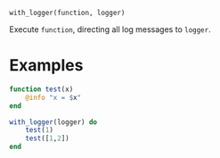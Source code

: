 ```
with_logger(function, logger)
```

Execute `function`, directing all log messages to `logger`.

# Examples

```julia
function test(x)
    @info "x = $x"
end

with_logger(logger) do
    test(1)
    test([1,2])
end
```
